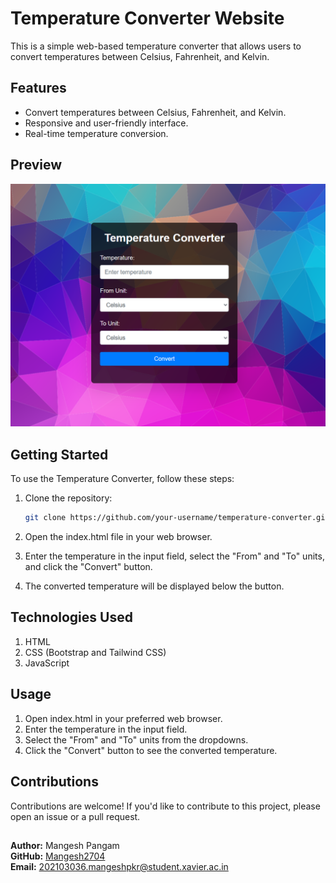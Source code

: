 # Temperature Converter Website

This is a simple web-based temperature converter that allows users to convert temperatures between Celsius, Fahrenheit, and Kelvin.

## Features

- Convert temperatures between Celsius, Fahrenheit, and Kelvin.
- Responsive and user-friendly interface.
- Real-time temperature conversion.

## Preview

![Temperature Converter](./preview.png)

## Getting Started

To use the Temperature Converter, follow these steps:

1. Clone the repository:

   ```bash
   git clone https://github.com/your-username/temperature-converter.git

2. Open the index.html file in your web browser.

3. Enter the temperature in the input field, select the "From" and "To" units, and click the "Convert" button.

4. The converted temperature will be displayed below the button.

## Technologies Used

1. HTML
2. CSS (Bootstrap and Tailwind CSS)
3. JavaScript

## Usage
1. Open index.html in your preferred web browser.
2. Enter the temperature in the input field.
3. Select the "From" and "To" units from the dropdowns.
4. Click the "Convert" button to see the converted temperature.

## Contributions

Contributions are welcome! If you'd like to contribute to this project, please open an issue or a pull request.

##
**Author:** Mangesh Pangam  
**GitHub:** [Mangesh2704](https://github.com/Mangesh2704)  
**Email:** 202103036.mangeshpkr@student.xavier.ac.in
